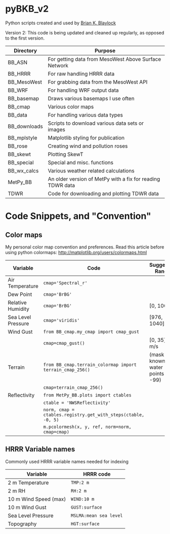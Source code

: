 # pyBKB_v2
Python scripts created and used by [Brian K. Blaylock](http://home.chpc.utah.edu/~u0553130/Brian_Blaylock/home.html)


Version 2: This code is being updated and cleaned up regularly, as opposed to 
the first version.

|Directory | Purpose |
|--------|------------------------|
|BB_ASN  | For getting data from MesoWest Above Surface Network|
|BB_HRRR | For raw handling HRRR data |
|BB_MesoWest | For grabbing data from the MesoWest API|
|BB_WRF | For handling WRF output data|
|BB_basemap | Draws various basemaps I use often|
|BB_cmap | Various color maps|
|BB_data | For handling various data types|
|BB_downloads | Scripts to download various data sets or images|
|BB_mplstyle | Matplotlib styling for publication|
|BB_rose | Creating wind and pollution roses |
|BB_skewt| Plotting SkewT|
|BB_special | Special and misc. functions |
|BB_wx_calcs | Various weather related calculations|
|MetPy_BB | An older version of MetPy with a fix for reading TDWR data|
|TDWR| Code for downloading and plotting TDWR data


# Code Snippets, and "Convention"
## Color maps
My personal color map convention and preferences.
Read this article before using python colormaps: http://matplotlib.org/users/colormaps.html

|Variable          | Code                   | Suggested Range |
|------------------|------------------------|---|
|Air Temperature   | `cmap='Spectral_r'`    |   |
|Dew Point         | `cmap='BrBG'`          |   |
|Relative Humidity | `cmap='BrBG'`          | [0, 100] %|
|Sea Level Pressure|`cmap='viridis'`        |[976, 1040] hPa|
|Wind Gust         |`from BB_cmap.my_cmap import cmap_gust` ||
|                  |`cmap=cmap_gust()`|[0, 35] m/s|
|Terrain           |`from BB_cmap.terrain_colormap import terrain_cmap_256()` |(mask known water points to -99)|
|                  |`cmap=terrain_cmap_256()`||
|Reflectivity      |`from MetPy_BB.plots import ctables`||
|                  |`ctable = 'NWSReflectivity'`||
|                  |`norm, cmap = ctables.registry.get_with_steps(ctable, -0, 5)`||
|                  |`m.pcolormesh(x, y, ref, norm=norm, cmap=cmap)`||

## HRRR Variable names
Commonly used HRRR variable names needed for indexing 

|Variable             | HRRR code |
|---------------------|-----------|
|2 m Temperature      | `TMP:2 m` |
|2 m RH               | `RH:2 m`  |
|10 m Wind Speed (max)| `WIND:10 m`|
|10 m Wind Gust       | `GUST:surface`|
|Sea Level Pressure   | `MSLMA:mean sea level`|
|Topography           | `HGT:surface`|
